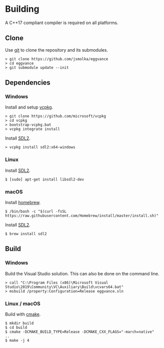 # Building
A C++17 compliant compiler is required on all platforms.

## Clone
Use [git](https://git-scm.com/) to clone the repository and its submodules.

```
> git clone https://github.com/jsmolka/eggvance
> cd eggvance
> git submodule update --init
```

## Dependencies

### Windows
Install and setup [vcpkg](https://github.com/microsoft/vcpkg).

```
> git clone https://github.com/microsoft/vcpkg
> cd vcpkg
> bootstrap-vcpkg.bat
> vcpkg integrate install
```

Install [SDL2](https://libsdl.org/download-2.0.php).

```
> vcpkg install sdl2:x64-windows
```

### Linux
Install [SDL2](https://libsdl.org/download-2.0.php).

```
$ [sudo] apt-get install libsdl2-dev
```

### macOS
Install [homebrew](https://brew.sh/).

```
$ /bin/bash -c "$(curl -fsSL https://raw.githubusercontent.com/Homebrew/install/master/install.sh)"
```

Install [SDL2](https://libsdl.org/download-2.0.php).

```
$ brew install sdl2
```

## Build

### Windows
Build the Visual Studio solution. This can also be done on the command line.

```
> call "C:\Program Files (x86)\Microsoft Visual Studio\2019\Community\VC\Auxiliary\Build\vcvars64.bat"
> msbuild /property:Configuration=Release eggvance.sln
```

### Linux / macOS
Build with [cmake](https://cmake.org/).

```
$ mkdir build
$ cd build
$ cmake -DCMAKE_BUILD_TYPE=Release -DCMAKE_CXX_FLAGS="-march=native" ..
$ make -j 4
```
